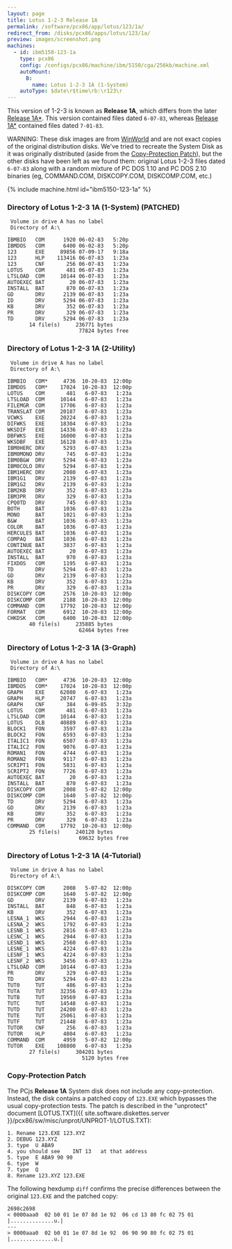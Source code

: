 ```yaml
---
layout: page
title: Lotus 1-2-3 Release 1A
permalink: /software/pcx86/app/lotus/123/1a/
redirect_from: /disks/pcx86/apps/lotus/123/1a/
preview: images/screenshot.png
machines:
  - id: ibm5150-123-1a
    type: pcx86
    config: /configs/pcx86/machine/ibm/5150/cga/256kb/machine.xml
    autoMount:
      B:
        name: Lotus 1-2-3 1A (1-System)
    autoType: $date\r$time\rb:\r123\r
---
```


This version of 1-2-3 is known as **Release 1A**, which differs from the later
[Release 1A\*](/software/pcx86/app/lotus/123/1aa/).  This version contained files dated `6-07-83`,
whereas [Release 1A\*](/software/pcx86/app/lotus/123/1aa/) contained files dated `7-01-83`.

WARNING: These disk images are from [WinWorld](https://winworldpc.com/product/lotus-1-2-3/1x) and are not exact
copies of the original distribution disks.  We've tried to recreate the System Disk as it was originally distributed
(aside from the [Copy-Protection Patch](#copy-protection-patch)), but the other disks have been left as we found them:
original Lotus 1-2-3 files dated `6-07-83` along with a random mixture of PC DOS 1.10 and PC DOS 2.10 binaries
(eg, COMMAND.COM, DISKCOPY.COM, DISKCOMP.COM, etc.)

{% include machine.html id="ibm5150-123-1a" %}

### Directory of Lotus 1-2-3 1A (1-System) (PATCHED)

	 Volume in drive A has no label
	 Directory of A:\

	IBMBIO   COM      1920 06-02-83   5:20p
	IBMDOS   COM      6400 06-02-83   5:20p
	123      EXE     89856 07-09-17   9:18a
	123      HLP    113416 06-07-83   1:23a
	123      CNF       256 06-07-83   1:23a
	LOTUS    COM       481 06-07-83   1:23a
	LTSLOAD  COM     10144 06-07-83   1:23a
	AUTOEXEC BAT        20 06-07-83   1:23a
	INSTALL  BAT       870 06-07-83   1:23a
	GD       DRV      2139 06-07-83   1:23a
	ID       DRV      5294 06-07-83   1:23a
	KB       DRV       352 06-07-83   1:23a
	PR       DRV       329 06-07-83   1:23a
	TD       DRV      5294 06-07-83   1:23a
	       14 file(s)     236771 bytes
	                       77824 bytes free

### Directory of Lotus 1-2-3 1A (2-Utility)

     Volume in drive A has no label
     Directory of A:\

    IBMBIO   COM*     4736  10-20-83  12:00p
    IBMDOS   COM*    17024  10-20-83  12:00p
    LOTUS    COM       481   6-07-83   1:23a
    LTSLOAD  COM     10144   6-07-83   1:23a
    FILEMGR  COM     17706   6-07-83   1:23a
    TRANSLAT COM     20187   6-07-83   1:23a
    VCWKS    EXE     20224   6-07-83   1:23a
    DIFWKS   EXE     18304   6-07-83   1:23a
    WKSDIF   EXE     14336   6-07-83   1:23a
    DBFWKS   EXE     16000   6-07-83   1:23a
    WKSDBF   EXE     16128   6-07-83   1:23a
    IBM0HERC DRV      5293   6-07-83   1:23a
    IBM0MONO DRV       745   6-07-83   1:23a
    IBM0B&W  DRV      5294   6-07-83   1:23a
    IBM0COLO DRV      5294   6-07-83   1:23a
    IBM1HERC DRV      2080   6-07-83   1:23a
    IBM1G1   DRV      2139   6-07-83   1:23a
    IBM1G2   DRV      2139   6-07-83   1:23a
    IBM2KB   DRV       352   6-07-83   1:23a
    IBM3PR   DRV       329   6-07-83   1:23a
    CPQ0TD   DRV       745   6-07-83   1:23a
    BOTH     BAT      1036   6-07-83   1:23a
    MONO     BAT      1021   6-07-83   1:23a
    B&W      BAT      1036   6-07-83   1:23a
    COLOR    BAT      1036   6-07-83   1:23a
    HERCULES BAT      1036   6-07-83   1:23a
    COMPAQ   BAT      1036   6-07-83   1:23a
    CONTINUE BAT      3837   6-07-83   1:23a
    AUTOEXEC BAT        20   6-07-83   1:23a
    INSTALL  BAT       970   6-07-83   1:23a
    FIXDOS   COM      1195   6-07-83   1:23a
    TD       DRV      5294   6-07-83   1:23a
    GD       DRV      2139   6-07-83   1:23a
    KB       DRV       352   6-07-83   1:23a
    PR       DRV       329   6-07-83   1:23a
    DISKCOPY COM      2576  10-20-83  12:00p
    DISKCOMP COM      2188  10-20-83  12:00p
    COMMAND  COM     17792  10-20-83  12:00p
    FORMAT   COM      6912  10-20-83  12:00p
    CHKDSK   COM      6400  10-20-83  12:00p
           40 file(s)     235885 bytes
                           62464 bytes free

### Directory of Lotus 1-2-3 1A (3-Graph)

     Volume in drive A has no label
     Directory of A:\

    IBMBIO   COM*     4736  10-20-83  12:00p
    IBMDOS   COM*    17024  10-20-83  12:00p
    GRAPH    EXE     62080   6-07-83   1:23a
    GRAPH    HLP     20747   6-07-83   1:23a
    GRAPH    CNF       384   6-09-85   3:32p
    LOTUS    COM       481   6-07-83   1:23a
    LTSLOAD  COM     10144   6-07-83   1:23a
    LOTUS    DLB     40889   6-07-83   1:23a
    BLOCK1   FON      3597   6-07-83   1:23a
    BLOCK2   FON      6593   6-07-83   1:23a
    ITALIC1  FON      6507   6-07-83   1:23a
    ITALIC2  FON      9076   6-07-83   1:23a
    ROMAN1   FON      4744   6-07-83   1:23a
    ROMAN2   FON      9117   6-07-83   1:23a
    SCRIPT1  FON      5831   6-07-83   1:23a
    SCRIPT2  FON      7726   6-07-83   1:23a
    AUTOEXEC BAT        20   6-07-83   1:23a
    INSTALL  BAT       870   6-07-83   1:23a
    DISKCOPY COM      2008   5-07-82  12:00p
    DISKCOMP COM      1640   5-07-82  12:00p
    TD       DRV      5294   6-07-83   1:23a
    GD       DRV      2139   6-07-83   1:23a
    KB       DRV       352   6-07-83   1:23a
    PR       DRV       329   6-07-83   1:23a
    COMMAND  COM     17792  10-20-83  12:00p
           25 file(s)     240120 bytes
                           69632 bytes free

### Directory of Lotus 1-2-3 1A (4-Tutorial)

     Volume in drive A has no label
     Directory of A:\

    DISKCOPY COM      2008   5-07-82  12:00p
    DISKCOMP COM      1640   5-07-82  12:00p
    GD       DRV      2139   6-07-83   1:23a
    INSTALL  BAT       848   6-07-83   1:23a
    KB       DRV       352   6-07-83   1:23a
    LESNA_1  WKS      2944   6-07-83   1:23a
    LESNA_2  WKS      1792   6-07-83   1:23a
    LESNB_1  WKS      2816   6-07-83   1:23a
    LESNC_1  WKS      2944   6-07-83   1:23a
    LESND_1  WKS      2560   6-07-83   1:23a
    LESNE_1  WKS      4224   6-07-83   1:23a
    LESNF_1  WKS      4224   6-07-83   1:23a
    LESNF_2  WKS      3456   6-07-83   1:23a
    LTSLOAD  COM     10144   6-07-83   1:23a
    PR       DRV       329   6-07-83   1:23a
    TD       DRV      5294   6-07-83   1:23a
    TUT0     TUT       486   6-07-83   1:23a
    TUTA     TUT     32356   6-07-83   1:23a
    TUTB     TUT     19569   6-07-83   1:23a
    TUTC     TUT     14548   6-07-83   1:23a
    TUTD     TUT     24200   6-07-83   1:23a
    TUTE     TUT     25061   6-07-83   1:23a
    TUTF     TUT     21448   6-07-83   1:23a
    TUTOR    CNF       256   6-07-83   1:23a
    TUTOR    HLP      4804   6-07-83   1:23a
    COMMAND  COM      4959   5-07-82  12:00p
    TUTOR    EXE    108800   6-07-83   1:23a
           27 file(s)     304201 bytes
                            5120 bytes free

### Copy-Protection Patch

The PCjs **Release 1A** System disk does not include any copy-protection.  Instead, the disk contains a patched
copy of `123.EXE` which bypasses the usual copy-protection tests.  The patch is described in the "unprotect" document
[LOTUS.TXT]({{ site.software.diskettes.server }}/pcx86/sw/misc/unprot/UNPROT-1/LOTUS.TXT):

	1. Rename 123.EXE 123.XYZ
	2. DEBUG 123.XYZ
	3. type  U ABA9
	4. you should see    INT 13   at that address
	5. type  E ABA9 90 90
	6. type  W
	7. type  Q
	8. Rename 123.XYZ 123.EXE

The following hexdump `diff` confirms the precise differences between the original `123.EXE` and the patched copy: 

	2698c2698
	< 0000aaa0  02 b0 01 1e 07 8d 1e 92  06 cd 13 80 fc 02 75 01  |..............u.|
	---
	> 0000aaa0  02 b0 01 1e 07 8d 1e 92  06 90 90 80 fc 02 75 01  |..............u.|
